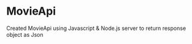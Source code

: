 # MovieApi
Created MovieApi using Javascript &amp; Node.js server to return response object as Json

